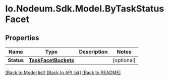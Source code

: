 # Io.Nodeum.Sdk.Model.ByTaskStatusFacet
## Properties

Name | Type | Description | Notes
------------ | ------------- | ------------- | -------------
**Status** | [**TaskFacetBuckets**](TaskFacetBuckets.md) |  | [optional] 

[[Back to Model list]](../README.md#documentation-for-models) [[Back to API list]](../README.md#documentation-for-api-endpoints) [[Back to README]](../README.md)

